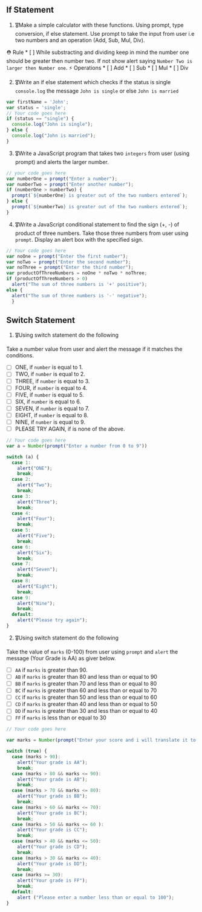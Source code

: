 ## If Statement
1.  🎖Make a simple calculator with these functions. Using prompt, type conversion, if else statement. Use prompt to take the input from user i.e two numbers and an operation (Add, Sub, Mul, Div).

  ⛑ Rule
    * [ ] While substracting and dividing keep in mind the number one should be greater then number two. If not show alert saying `Number Two is larger then Number one`.
  ⚡️ Operations
    * [ ] Add
    * [ ] Sub
    * [ ] Mul
    * [ ] Div

2. 🎖Write an if else statement which checks if the status is single `console.log` the message `John is single` or else `John is married`
```js
var firstName = 'John';
var status = 'single';
// Your code goes here
if (status == "single") {
  console.log("John is single");
} else {
  console.log("John is married");
}
```

3. 🎖Write a JavaScript program that takes two `integers` from user (using prompt) and alerts the larger number.
```js
// your code goes here
var numberOne = prompt("Enter a number");
var numberTwo = prompt("Enter another number");
if (numberOne > numberTwo) {
  prompt(`${numberOne} is greater out of the two numbers entered`);
} else {
  prompt(`${numberTwo} is greater out of the two numbers entered`);
}
```

4. 🎖Write a JavaScript conditional statement to find the sign (+, -) of product of three numbers. Take those three numbers from user using `prompt`. Display an alert box with the specified sign.

```js
// Your code goes here
var noOne = prompt("Enter the first number");
var noTwo = prompt("Enter the second number");
var noThree = prompt("Enter the third number");
var productOfThreeNumbers = noOne * noTwo * noThree;
if (productOfThreeNumbers > 0)  
  alert("The sum of three numbers is '+' positive");
else {
  alert("The sum of three numbers is '-' negative");
  }
```

## Switch Statement

1. 🎖Using switch statement do the following

Take a number value from user and alert the message if it matches the conditions.
* [ ] ONE, if `number` is equal to 1.
* [ ] TWO, if `number` is equal to 2.
* [ ] THREE, if `number` is equal to 3.
* [ ] FOUR, if `number` is equal to 4.
* [ ] FIVE, if `number` is equal to 5.
* [ ] SIX, if `number` is equal to 6.
* [ ] SEVEN, if `number` is equal to 7.
* [ ] EIGHT, if `number` is equal to 8.
* [ ] NINE, if `number` is equal to 9.
* [ ] PLEASE TRY AGAIN, if  is none of the above.
```js
// Your code goes here
var a = Number(prompt("Enter a number from 0 to 9"))

switch (a) {
  case 1: 
    alert("ONE");
    break;
  case 2: 
    alert("Two");
    break;
  case 3: 
    alert("Three");
    break;
  case 4: 
    alert("Four");
    break;
  case 5: 
    alert("Five");
    break;
  case 6: 
    alert("Six");
    break;
  case 7: 
    alert("Seven");
    break;
  case 8: 
    alert("Eight");
    break;
  case 9: 
    alert("Nine");
    break;
  default: 
    alert("Please try again");
}
```

2. 🎖Using switch statement do the following

Take the value of `marks` (0-100) from user using `prompt` and `alert` the message (Your Grade is AA) as giver below.
* [ ] `AA` if `marks` is greater than 90.
* [ ] `AB` if `marks` is greater than 80 and less than or equal to 90
* [ ] `BB` if `marks` is greater than 70 and less than or equal to 80
* [ ] `BC` if `marks` is greater than 60 and less than or equal to 70
* [ ] `CC` if `marks` is greater than 50 and less than or equal to 60
* [ ] `CD` if `marks` is greater than 40 and less than or equal to 50
* [ ] `DD` if `marks` is greater than 30 and less than or equal to 40
* [ ] `FF` if `marks` is less than or equal to 30
```js
// Your code goes here

var marks = Number(prompt("Enter your score and i will translate it to grades"));

switch (true) {
  case (marks > 90): 
    alert("Your grade is AA"); 
    break;
  case (marks > 80 && marks <= 90): 
    alert("Your grade is AB"); 
    break;  
  case (marks > 70 && marks <= 80): 
    alert("Your grade is BB"); 
    break;
  case (marks > 60 && marks <= 70): 
    alert("Your grade is BC"); 
    break;
  case (marks > 50 && marks <= 60 ): 
    alert("Your grade is CC"); 
    break;
  case (marks > 40 && marks <= 50): 
    alert("Your grade is CD"); 
    break;
  case (marks > 30 && marks <= 40): 
    alert("Your grade is DD"); 
    break;
  case (marks >= 30): 
    alert("Your grade is FF"); 
    break;
  default:
    alert ("Please enter a number less than or equal to 100");
}

```
